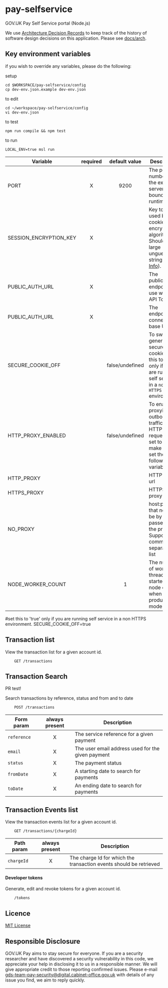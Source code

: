 # pay-selfservice
GOV.UK Pay Self Service portal (Node.js)

We use [Architecture Decision Records](http://thinkrelevance.com/blog/2011/11/15/documenting-architecture-decisions) to keep track of the history of software design decisions on this application. Please see [docs/arch](docs/arch/).

## Key environment variables

if you wish to override any variables, please do the following:


setup
```
cd $WORKSPACE/pay-selfservice/config
cp dev-env.json.example dev-env.json
```


to edit
```
cd ~/workspace/pay-selfservice/config
vi dev-env.json

```

to test
```
npm run compile && npm test
```

to run
```
LOCAL_ENV=true msl run

```

| Variable                    | required | default value | Description                               |
| --------------------------- |:--------:|:-------------:| ----------------------------------------- |
| PORT                        | X | 9200 | The port number for the express server to be bound at runtime |
| SESSION_ENCRYPTION_KEY      | X |      | Key to be used by the cookie encryption algorithm. Should be a large unguessable string ([More Info](https://www.npmjs.com/package/client-sessions)).  |
| PUBLIC_AUTH_URL             | X |      | The publicauth endpoint to use when API Tokens. |
| PUBLIC_AUTH_URL             | X |      | The endpoint to connector base URL. |
| SECURE_COOKIE_OFF           |   | false/undefined | To switch off generating secure cookies. Set this to `true` only if you are running self service in a `non HTTPS` environment. |
| HTTP_PROXY_ENABLED          |   | false/undefined | To enable proxying outbound traffic of HTTP(S) requests. If set to `true` make sure to set the following 3 variables |
| HTTP_PROXY                  |   |      | HTTP proxy url |
| HTTPS_PROXY                 |   |      | HTTPS proxy url |
| NO_PROXY                    |   |      | host:port(s) that need to be by passed by the proxy. Supports comma separated list |
| NODE_WORKER_COUNT           |   | 1 | The number of worker threads started by node cluster when run in production mode |


#set this to 'true' only if you are running self service in a non HTTPS environment.
SECURE_COOKIE_OFF=true


## Transaction list

View the transaction list for a given account id.

```
    GET /transactions
```

## Transaction Search
PR test!

Search transactions by reference, status and from and to date

```
    POST /transactions
```

| Form param               | always present | Description                               |
| ------------------------ |:--------:| -----------------------------------------       |
| `reference`              | X | The service reference for a given payment |
| `email`                  | X | The user email address used for the given payment |
| `status   `              | X | The payment status |
| `fromDate   `            | X | A starting date to search for payments|
| `toDate   `              | X | An ending date to search for payments|

## Transaction Events list

View the transaction events list for a given account id.

```
    GET /transactions/{chargeId}
```

| Path param               | always present | Description                               |
| ------------------------ |:--------:| -----------------------------------------       |
| `chargeId`               | X | The charge Id for which the transaction events should be retrieved  |


#### Developer tokens

Generate, edit and revoke tokens for a given account id.

```
    /tokens
```

## Licence

[MIT License](LICENSE)

## Responsible Disclosure

GOV.UK Pay aims to stay secure for everyone. If you are a security researcher and have discovered a security vulnerability in this code, we appreciate your help in disclosing it to us in a responsible manner. We will give appropriate credit to those reporting confirmed issues. Please e-mail gds-team-pay-security@digital.cabinet-office.gov.uk with details of any issue you find, we aim to reply quickly.
